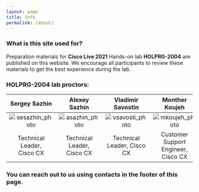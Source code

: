 ```yaml
---
layout: page
title: Info
permalink: /about/
---
```


### What is this site used for?

Preparation materials for **Cisco Live 2021** Hands-on lab **HOLPRG-2004** are published on this website.
We encourage all participants to review these materials to get the best experience during the lab.

### HOLPRG-2004 lab proctors:

| Sergey Sazhin | Alexey Sazhin | Vladimir Savostin | Monther Koujeh |
|:----------------:|:----------------:|:----------------:|:----------------:|
| ![sesazhin_photo](https://user-images.githubusercontent.com/22170799/114364953-9f8ffe80-9b82-11eb-8410-a67864d388ff.png) | ![asazhin_photo](https://user-images.githubusercontent.com/22170799/114364962-a159c200-9b82-11eb-92b6-0c56d83adf8c.png) | ![vsavosti_photo](https://user-images.githubusercontent.com/22170799/114364973-a3bc1c00-9b82-11eb-8d12-e7f798031fee.png) | ![mkoujeh_photo](https://user-images.githubusercontent.com/22170799/114364986-a585df80-9b82-11eb-930a-197968cd4a46.png) |
| Technical Leader,<br />Cisco CX | Technical Leader,<br />Cisco CX | Technical Leader, Cisco CX | Customer<br />Support Engineer,<br />Cisco CX |

### You can reach out to us using contacts in the footer of this page.
